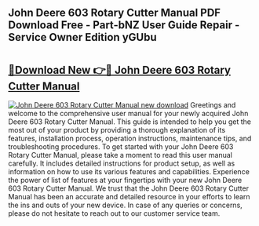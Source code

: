 ## John Deere 603 Rotary Cutter Manual PDF Download Free - Part-bNZ User Guide Repair - Service Owner Edition yGUbu

# <h2><a href="http://bc97157.oget.top/?id=John+Deere+603+Rotary+Cutter+Manual">🔗Download New 👉🔴 John Deere 603 Rotary Cutter Manual</a></h2>

[![John Deere 603 Rotary Cutter Manual new download](https://i.imgur.com/5g1atiW.png)](http://bc97157.oget.top/?id=John+Deere+603+Rotary+Cutter+Manual)
Greetings and welcome to the comprehensive user manual for your newly acquired John Deere 603 Rotary Cutter Manual. This guide is intended to help you get the most out of your product by providing a thorough explanation of its features, installation process, operation instructions, maintenance tips, and troubleshooting procedures. To get started with your John Deere 603 Rotary Cutter Manual, please take a moment to read this user manual carefully. It includes detailed instructions for product setup, as well as information on how to use its various features and capabilities. Experience the power of list of features at your fingertips with your new John Deere 603 Rotary Cutter Manual. We trust that the John Deere 603 Rotary Cutter Manual has been an accurate and detailed resource in your efforts to learn the ins and outs of your new device. In case of any queries or concerns, please do not hesitate to reach out to our customer service team.
